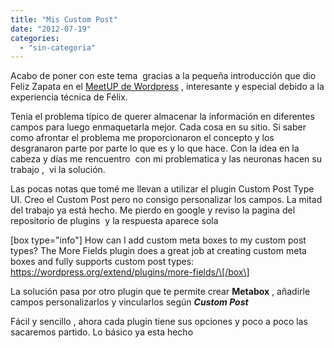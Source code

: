 ```yaml
---
title: "Mis Custom Post"
date: "2012-07-19"
categories: 
  - "sin-categoria"
---
```


Acabo de poner con este tema  gracias a la pequeña introducción que dio Feliz Zapata en el [MeetUP de Wordpress](https://www.meetup.com/WordPress-Madrid/events/61434522/ "MeetUp WordPress Madrid") , interesante y especial debido a la experiencia técnica de Félix.

Tenia el problema típico de querer almacenar la información en diferentes campos para luego enmaquetarla mejor. Cada cosa en su sitio. Si saber como afrontar el problema me proporcionaron el concepto y los desgranaron parte por parte lo que es y lo que hace. Con la idea en la cabeza y días me rencuentro  con mi problematica y las neuronas hacen su trabajo ,  vi la solución.

Las pocas notas que tomé me llevan a utilizar el plugin Custom Post Type UI. Creo el Custom Post pero no consigo personalizar los campos. La mitad del trabajo ya está hecho. Me pierdo en google y reviso la pagina del repositorio de plugins  y la respuesta aparece sola

\[box type="info"\] How can I add custom meta boxes to my custom post types? The More Fields plugin does a great job at creating custom meta boxes and fully supports custom post types: https://wordpress.org/extend/plugins/more-fields/\[/box\]

La solución pasa por otro plugin que te permite crear **Metabox** , añadirle campos personalizarlos y vincularlos según **_Custom Post_**

Fácil y sencillo , ahora cada plugin tiene sus opciones y poco a poco las sacaremos partido. Lo básico ya esta hecho
